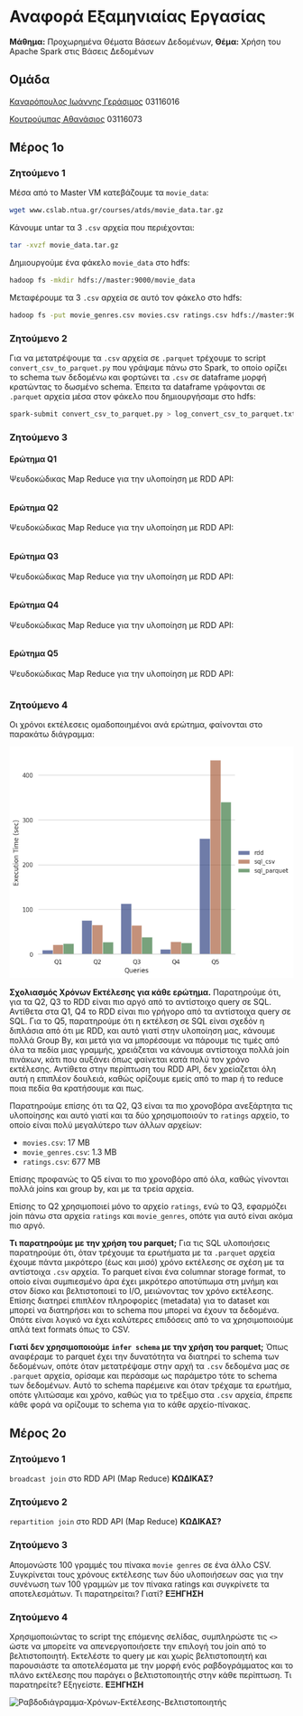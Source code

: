 # Αναφορά Εξαμηνιαίας Εργασίας
**Μάθημα:** Προχωρημένα Θέματα Βάσεων Δεδομένων,
**Θέμα:** Χρήση του Apache Spark στις Βάσεις Δεδομένων

## Ομάδα

[Καναρόπουλος Ιωάννης Γεράσιμος](https://github.com/giannis-k) 03116016

[Κουτρούμπας Αθανάσιος](https://github.com/thanoskoutr) 03116073

## Μέρος 1ο

### Ζητούμενο 1
Μέσα από το Master VM κατεβάζουμε τα `movie_data`:
```bash
wget www.cslab.ntua.gr/courses/atds/movie_data.tar.gz
```

Κάνουμε untar τα 3 `.csv` αρχεία που περιέχονται:
```bash
tar -xvzf movie_data.tar.gz
```

Δημιουργούμε ένα φάκελο `movie_data` στο hdfs:
```bash
hadoop fs -mkdir hdfs://master:9000/movie_data
```

Μεταφέρουμε τα 3 `.csv` αρχεία σε αυτό τον φάκελο στο hdfs:
```bash
hadoop fs -put movie_genres.csv movies.csv ratings.csv hdfs://master:9000/movie_data
```

### Ζητούμενο 2
Για να μετατρέψουμε τα `.csv` αρχεία σε `.parquet` τρέχουμε το script `convert_csv_to_parquet.py` που γράψαμε πάνω στο Spark, το οποίο ορίζει το schema των δεδομένω και φορτώνει τα `.csv` σε dataframe μορφή κρατώντας το δωσμένο schema. Έπειτα τα dataframe γράφονται σε `.parquet` αρχεία μέσα στον φάκελο που δημιουργήσαμε στο hdfs:
```bash
spark-submit convert_csv_to_parquet.py > log_convert_csv_to_parquet.txt 2>&1
```

### Ζητούμενο 3

#### Ερώτημα Q1
Ψευδοκώδικας Map Reduce για την υλοποίηση με RDD API:
```
```

#### Ερώτημα Q2
Ψευδοκώδικας Map Reduce για την υλοποίηση με RDD API:
```
```

#### Ερώτημα Q3
Ψευδοκώδικας Map Reduce για την υλοποίηση με RDD API:
```
```

#### Ερώτημα Q4
Ψευδοκώδικας Map Reduce για την υλοποίηση με RDD API:
```
```

#### Ερώτημα Q5
Ψευδοκώδικας Map Reduce για την υλοποίηση με RDD API:
```
```


### Ζητούμενο 4
Οι χρόνοι εκτέλεσεις ομαδοποιημένοι ανά ερώτημα, φαίνονται στο παρακάτω διάγραμμα:

![Ραβδοδιάγραμμα-Χρόνων-Εκτέλεσης-Ερωτημάτων](src/queries_exec_times.png)

**Σχολιασμός Χρόνων Εκτέλεσης για κάθε ερώτημα.**
Παρατηρούμε ότι, για τα Q2, Q3 το RDD είναι πιο αργό από το αντίστοιχο query σε SQL. 
Αντίθετα στα Q1, Q4 το RDD είναι πιο γρήγορο από τα αντίστοιχα query σε SQL.
Για το Q5, παρατηρούμε ότι η εκτέλεση σε SQL είναι σχεδόν η διπλάσια από ότι με RDD, και αυτό γιατί στην υλοποίηση μας, κάνουμε πολλά Group By, και μετά για να μπορέσουμε να πάρουμε τις τιμές από όλα τα πεδία μιας γραμμής, χρειάζεται να κάνουμε αντίστοιχα πολλά join πινάκων, κάτι που αυξάνει όπως φαίνεται κατά πολύ τον χρόνο εκτέλεσης.
Αντίθετα στην περίπτωση του RDD API, δεν χρείαζεται όλη αυτή η επιπλέον δουλειά, καθώς ορίζουμε εμείς από το map ή το reduce ποια πεδία θα κρατήσουμε και πως.

Παρατηρούμε επίσης ότι τα Q2, Q3 είναι τα πιο χρονοβόρα ανεξάρτητα τις υλοποίησης και αυτό γιατί και τα δύο χρησιμοποιούν το `ratings` αρχείο, το οποίο είναι πολύ μεγαλύτερο των άλλων αρχείων:
- `movies.csv`: 17 MB
- `movie_genres.csv`: 1.3 MB
- `ratings.csv`: 677 MB

Επίσης προφανώς το Q5 είναι το πιο χρονοβόρο από όλα, καθώς γίνονται πολλά joins και group by, και με τα τρεία αρχεία.

Επίσης το Q2 χρησιμοποιεί μόνο το αρχείο `ratings`, ενώ το Q3, εφαρμόζει join πάνω στα αρχεία `ratings` και `movie_genres`, οπότε για αυτό είναι ακόμα πιο αργό.


**Τι παρατηρούμε με την χρήση του parquet;**
Για τις SQL υλοποιήσεις παρατηρούμε ότι, όταν τρέχουμε τα ερωτήματα με τα `.parquet` αρχεία έχουμε πάντα μικρότερο (έως και μισό) χρόνο εκτέλεσης σε σχέση με τα αντίστοιχα `.csv` αρχεία.
Το parquet είναι ένα columnar storage format, το οποίο είναι συμπιεσμένο άρα έχει μικρότερο αποτύπωμα στη μνήμη και στον δίσκο και βελτιστοποιεί το I/O, μειώνοντας τον χρόνο εκτέλεσης.
Επίσης διατηρεί επιπλέον πληροφορίες (metadata) για το dataset και μπορεί να διατηρήσει και το schema που μπορεί να έχουν τα δεδομένα. Οπότε είναι λογικό να έχει καλύτερες επιδόσεις από το να χρησιμοποιούμε απλά text formats όπως το CSV.


**Γιατί δεν χρησιμοποιούμε `infer schema` με την χρήση του parquet;**
Όπως αναφέραμε το parquet έχει την δυνατότητα να διατηρεί το schema των δεδομένων, οπότε όταν μετατρέψαμε στην αρχή τα `.csv` δεδομένα μας σε `.parquet` αρχεία, ορίσαμε και περάσαμε ως παράμετρο τότε το schema των δεδομένων. Αυτό το schema παρέμεινε και όταν τρέχαμε τα ερωτήμα, οπότε γλιτώσαμε και χρόνο, καθώς για το τρέξιμο στα `.csv` αρχεία, έπρεπε κάθε φορά να ορίζουμε το schema για το κάθε αρχείο-πίνακας.


## Μέρος 2o

### Ζητούμενο 1
`broadcast join` στο RDD API (Map Reduce)
**ΚΩΔΙΚΑΣ?**
### Ζητούμενο 2
`repartition join` στο RDD API (Map Reduce)
**ΚΩΔΙΚΑΣ?**
### Ζητούμενο 3
Απομονώστε 100 γραμμές του πίνακα `movie genres` σε ένα άλλο CSV. 
Συγκρίνεται τους χρόνους εκτέλεσης των δύο υλοποιήσεων σας για την συνένωση των 100 γραμμών με τον πίνακα ratings και συγκρίνετε τα αποτελεσμάτων.
Τι παρατηρείται? Γιατί?
**ΕΞΗΓΗΣΗ**

### Ζητούμενο 4
Χρησιμοποιώντας το script της επόμενης σελίδας, συμπληρώστε τις `<>` ώστε να μπορείτε να απενεργοποιήσετε την επιλογή του join από το βελτιστοποιητή. Εκτελέστε το query με και χωρίς βελτιστοποιητή και παρουσιάστε τα αποτελέσματα με την μορφή ενός ραβδογράμματος και το πλάνο εκτέλεσης που παράγει ο βελτιστοποιητής στην κάθε περίπτωση.
Τι παρατηρείτε? Εξηγείστε.
**ΕΞΗΓΗΣΗ**

![Ραβδοδιάγραμμα-Χρόνων-Εκτέλεσης-Βελτιστοποιητής]()
